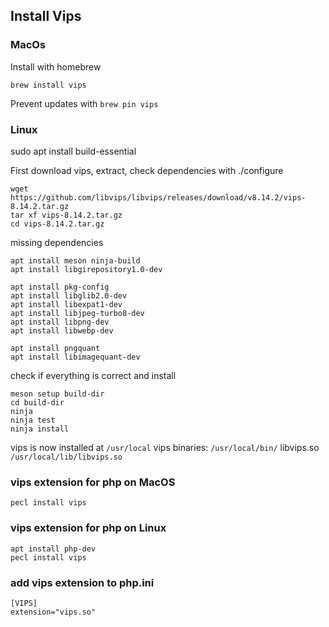 ## Install Vips

### MacOs
Install with homebrew
```
brew install vips
```
Prevent updates with ```brew pin vips```

### Linux
sudo apt install build-essential


First download vips, extract, check dependencies with ./configure
```
wget https://github.com/libvips/libvips/releases/download/v8.14.2/vips-8.14.2.tar.gz
tar xf vips-8.14.2.tar.gz
cd vips-8.14.2.tar.gz
```
missing dependencies
```
apt install meson ninja-build
apt install libgirepository1.0-dev

apt install pkg-config
apt install libglib2.0-dev
apt install libexpat1-dev
apt install libjpeg-turbo8-dev
apt install libpng-dev
apt install libwebp-dev

apt install pngquant
apt install libimagequant-dev
```
check if everything is correct and install
```
meson setup build-dir
cd build-dir
ninja
ninja test
ninja install
```
vips is now installed at ```/usr/local```
vips binaries: ```/usr/local/bin/```
libvips.so ```/usr/local/lib/libvips.so```

### vips extension for php on MacOS
```
pecl install vips
```

### vips extension for php on Linux
```
apt install php-dev
pecl install vips
```

### add vips extension to php.ini
```
[VIPS]
extension="vips.so"
```
